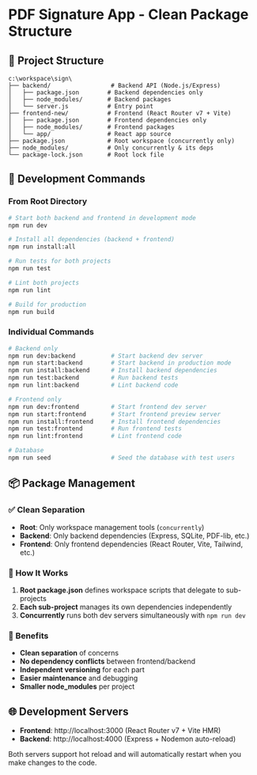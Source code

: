 # PDF Signature App - Clean Package Structure

## 📁 Project Structure

```
c:\workspace\sign\
├── backend/                 # Backend API (Node.js/Express)
│   ├── package.json        # Backend dependencies only
│   ├── node_modules/       # Backend packages
│   └── server.js           # Entry point
├── frontend-new/           # Frontend (React Router v7 + Vite)
│   ├── package.json        # Frontend dependencies only  
│   ├── node_modules/       # Frontend packages
│   └── app/                # React app source
├── package.json            # Root workspace (concurrently only)
├── node_modules/           # Only concurrently & its deps
└── package-lock.json       # Root lock file
```

## 🚀 Development Commands

### From Root Directory

```bash
# Start both backend and frontend in development mode
npm run dev

# Install all dependencies (backend + frontend)
npm run install:all

# Run tests for both projects
npm run test

# Lint both projects  
npm run lint

# Build for production
npm run build
```

### Individual Commands

```bash
# Backend only
npm run dev:backend          # Start backend dev server
npm run start:backend        # Start backend in production mode
npm run install:backend      # Install backend dependencies
npm run test:backend         # Run backend tests
npm run lint:backend         # Lint backend code

# Frontend only  
npm run dev:frontend         # Start frontend dev server
npm run start:frontend       # Start frontend preview server
npm run install:frontend     # Install frontend dependencies
npm run test:frontend        # Run frontend tests
npm run lint:frontend        # Lint frontend code

# Database
npm run seed                 # Seed the database with test users
```

## 📦 Package Management

### ✅ Clean Separation

- **Root**: Only workspace management tools (`concurrently`)
- **Backend**: Only backend dependencies (Express, SQLite, PDF-lib, etc.)
- **Frontend**: Only frontend dependencies (React Router, Vite, Tailwind, etc.)

### 🔧 How It Works

1. **Root package.json** defines workspace scripts that delegate to sub-projects
2. **Each sub-project** manages its own dependencies independently
3. **Concurrently** runs both dev servers simultaneously with `npm run dev`

### 🎯 Benefits

- **Clean separation** of concerns
- **No dependency conflicts** between frontend/backend
- **Independent versioning** for each part
- **Easier maintenance** and debugging
- **Smaller node_modules** per project

## 🌐 Development Servers

- **Frontend**: http://localhost:3000 (React Router v7 + Vite HMR)
- **Backend**: http://localhost:4000 (Express + Nodemon auto-reload)

Both servers support hot reload and will automatically restart when you make changes to the code.
